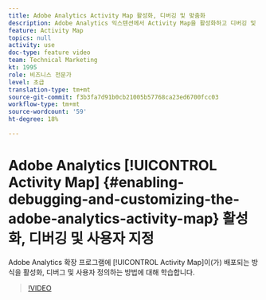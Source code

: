 ```yaml
---
title: Adobe Analytics Activity Map 활성화, 디버깅 및 맞춤화
description: Adobe Analytics 익스텐션에서 Activity Map을 활성화하고 디버깅 및 사용자 정의하는 방법을 알아봅니다.
feature: Activity Map
topics: null
activity: use
doc-type: feature video
team: Technical Marketing
kt: 1995
role: 비즈니스 전문가
level: 초급
translation-type: tm+mt
source-git-commit: f3b3fa7d91b0cb21005b57768ca23ed6700fcc03
workflow-type: tm+mt
source-wordcount: '59'
ht-degree: 18%

---
```



# Adobe Analytics [!UICONTROL Activity Map] {#enabling-debugging-and-customizing-the-adobe-analytics-activity-map} 활성화, 디버깅 및 사용자 지정

Adobe Analytics 확장 프로그램에 [!UICONTROL Activity Map]이(가) 배포되는 방식을 활성화, 디버그 및 사용자 정의하는 방법에 대해 학습합니다.

>[!VIDEO](https://video.tv.adobe.com/v/25878?quality=12)

